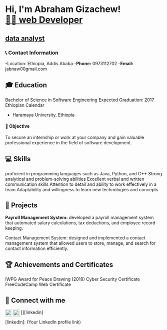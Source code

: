 <h1>Hi, I'm Abraham Gizachew! <br/><a href="https://github.com/joubrtab"> 👨‍💻 web Developer</a></h1>
<h2><a href="https://github.com/joubrtab">data analyst </a></h2>
<h3>📞 Contact Information</h3>

-Location: Ethiopia, Addis Ababa
-**Phone:** 0973112702
-**Email:** jabnaw00gmail.com 


<h2>🎓 Education</h2>

Bachelor of Science in Software Engineering
Expected Graduation: 2017 Ethiopian Calendar
  - Haramaya University, Ethiopia

<h4>💼 Objective</h4>

To secure an internship  or work at your company and gain valuable professional experience in the field of software  development.

<h2>💻 Skills</h2>

proficient in programming languages such as Java, Python, and C++
Strong analytical and problem-solving abilities
Excellent verbal and written communication skills
Attention to detail and ability to work effectively in a team
Adaptability and willingness to learn new technologies and concepts

<h2>🚀 Projects</h2>

**Payroll Management System:**
developed a payroll management system that automated salary calculations, tax deductions, and employee record-keeping.

Contact Management System:
designed and implemented a contact management system that allowed users to store, manage, and search for contact information efficiently.

<h2>🏆 Achievements and Certificates</h2>

IWPG Award for Peace Drawing (2019)
Cyber Security Certificate
FreeCodeCamp Web Certificate

<h2>🤳 Connect with me</h2>

[<img align="left" alt="Abraham Gizachew | GitHub" width="22px" src="https://cdn.jsdelivr.net/npm/simple-icons@v3/icons/github.svg" />][github]
[<img align="left" alt="Abraham Gizachew | LinkedIn" width="22px" src="https://cdn.jsdelivr.net/npm/simple-icons@v3/icons/linkedin.svg" />][linkedin]

[github]: https://github.com/joubrtab
[linkedin]: (Your LinkedIn profile link)


